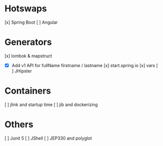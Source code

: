 # Hotswaps
[x] Spring Boot
[ ] Angular

# Generators
[x] lombok & mapstruct
- [x] Add v1 API for fullName firstname / lastname
[x] start.spring.io
[x] vars
[ ] JHipster

# Containers
[ ] jlink and startup time
[ ] jib and dockerizing

# Others
[ ] Junit 5
[ ] JShell
[ ] JEP330 and polyglot